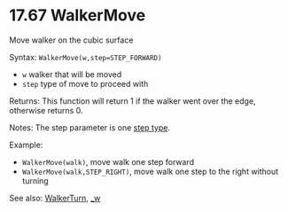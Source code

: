 # 17.67 WalkerMove

Move walker on the cubic surface

Syntax: `WalkerMove(w,step=STEP_FORWARD)`

* `w` walker that will be moved 
* `step` type of move to proceed with 

Returns: This function will return 1 if the walker went over the edge, otherwise returns 0.

Notes: The step parameter is one [step type](/17-api-native-functions/1764-step-definition.md).

Example:

* `WalkerMove(walk)`, move walk one step forward 
* `WalkerMove(walk,STEP_RIGHT)`, move walk one step to the right without turning 

See also: [WalkerTurn](/17-api-native-functions/1768-walkerturn.md), [\_w](/17-api-native-functions/1766-w.md)

